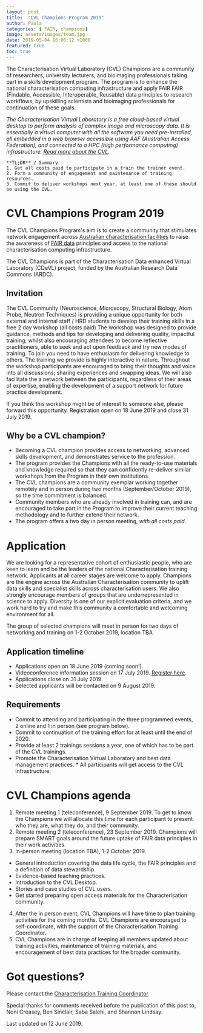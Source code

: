 ```yaml
---
layout: post
title:  "CVL Champions Program 2019"
author: Paula
categories: [ FAIR, champions]
image: assets/images/team.jpg
date: 2019-05-04 16:06:12 +1000
featured: true
toc: true
---
```

The Characterisation Virtual Laboratory (CVL) Champions are a community of researchers, university lecturers, and bioimaging professionals taking part in a skills development program. The program is to enhance the national characterisation computing infrastructure and apply FAIR FAIR (Findable, Accessible, Interoperable, Reusable) data principles to research workflows, by upskilling scientists and bioimaging professionals for continuation of these goals.

*The Characterisation Virtual Laboratory is a free cloud-based virtual desktop to perform analysis of complex image and microscopy data. It is essentially a virtual computer with all the software you need pre-installed, all embedded in a web browser accessible using AAF (Australian Access Federation), and connected to a HPC (high performance computing) infrastructure. [Read more about the CVL](../about).*

    **TL;DR** / Summary :
    1. Get all costs paid to participate in a train the trainer event.
    2. Form a community of engagement and maintenance of training resources.
    3. Commit to deliver workshops next year, at least one of these should be using the CVL.

# CVL Champions Program 2019

The CVL Champions Program's aim is to create a community that stimulates network engagement across [Australian characterisation facilities](../AustralianCharacterisationFacilities) to raise the awareness of [FAIR data](https://www.ands.org.au/working-with-data/fairdata) principles and access to the national characterisation computing infrastructure.

The CVL Champions is part of the Characterisation Data enhanced Virtual Laboratory (CDeVL) project, funded by the Australian Research Data Commons (ARDC).

## Invitation

The CVL Community (Neuroscience, Microscopy, Structural Biology, Atom Probe,
Neutron Techniques) is providing a unique opportunity for both external and
internal staff / HRD students to develop their training skills in a free 2 day
workshop (all costs paid).The workshop was designed to provide guidance,
methods and tips for developing and delivering quality, impactful training;
whilst also encouraging attendees to become reflective practitioners, able to
seek and act upon feedback and try new modes of training. To join you need to
have enthusiasm for delivering knowledge to others. The training we provide is
highly interactive in nature. Throughout the workshop participants are
encouraged to bring their thoughts and voice into all discussions; sharing
experiences and swapping ideas. We will also facilitate the a network between
the participants, regardless of their areas of expertise, enabling the
development of a support network for future practice development.

If you think this workshop might be of interest to someone else, please
forward this opportunity. Registration open on 18 June 2019 and close 31 July 2019.

## Why be a CVL champion?

* Becoming a CVL champion provides access to networking, advanced skills development, and demonstrates service to the profession.
* The program provides the Champions with all the ready-to-use materials and knowledge required so that they can confidently re-deliver similar workshops from the Program in their own institutions.
* The CVL champions are a community exemplar working together remotely and in person during two months (September/October 2019), so the time commitment is balanced.
* Community members who are already involved in training can, and are encouraged to take part in the Program to improve their current teaching methodology and to further extend their network.
* The program offers a two day in person meeting, *with all costs paid*.

# Application

We are looking for a representative cohort of enthusiastic people, who are keen to learn and be the leaders of the national Characterisation training network. Applicants at all career stages are welcome to apply. Champions are the engine across the Australian Characterisation community to uplift data skills and specialist skills across characterisation users.
We also strongly encourage members of groups that are underrepresented in science to apply. Diversity is one of our explicit evaluation criteria, and we work hard to try and make this community a comfortable and welcoming environment for all.

The group of selected champions will meet in person for two days of networking and training on 1-2 October 2019, location TBA.

## Application timeline

* Applications open on 18 June 2019 (coming soon!).
* Videoconference information session on 17 July 2019. [Register here](https://www.eventbrite.com.au/e/cvl-champions-information-session-via-zoom-tickets-62036833840).
* Applications close on 31 July 2019.
* Selected applicants will be contacted on 9 August 2019.

## Requirements

* Commit to attending and participating in the three programmed events, 2 online and 1 in person (see program below).
* Commit to continuation of the training effort for at least until the end of 2020.
* Provide at least 2 trainings sessions a year, one of which has to be part of the CVL trainings.
* Promote the Characterisation Virtual Laboratory and best data management practices. * All participants will get access to the CVL infrastructure.

# CVL Champions agenda

1. Remote meeting 1 (teleconference), 9 September 2019.
To get to know the Champions we will allocate this time for each participant to present who they are, what they do, and their community.
2. Remote meeting 2 (teleconference), 23 September 2019.
Champions will prepare SMART goals around the future uptake of FAIR data principles in their work activities.
3. In-person meeting (location TBA), 1-2 October 2019.
  * General introduction covering the data life cycle, the FAIR principles and a definition of data stewardship.
  * Evidence-based teaching practices.
  * Introduction to the CVL Desktop.
  * Stories and case studies of CVL users.
  * Get started preparing open access materials for the Characterisation community.
4. After the in person event, CVL Champions will have time to plan training activities for the coming months. CVL Champions are encouraged to self-coordinate, with the support of the Characterisation Training Coordinator.
5. CVL Champions are in charge of keeping all members updated about training activities, maintenance of training materials, and encouragement of best data practices for the broader community.

# Got questions?

Please contact the [Characterisation Training Coordinator](mailto:p.martinez@uq.edu.au).

Special thanks for comments received before the publication of this post to,  Noni Creasey, Ben Sinclair, Saba Salehi, and Shannon Lindsay.

Last updated on 12 June 2019.
